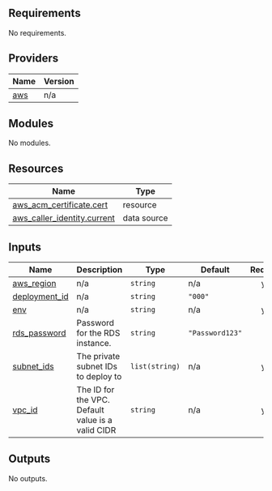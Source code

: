 ## Requirements

No requirements.

## Providers

| Name | Version |
|------|---------|
| <a name="provider_aws"></a> [aws](#provider\_aws) | n/a |

## Modules

No modules.

## Resources

| Name | Type |
|------|------|
| [aws_acm_certificate.cert](https://registry.terraform.io/providers/hashicorp/aws/latest/docs/resources/acm_certificate) | resource |
| [aws_caller_identity.current](https://registry.terraform.io/providers/hashicorp/aws/latest/docs/data-sources/caller_identity) | data source |

## Inputs

| Name | Description | Type | Default | Required |
|------|-------------|------|---------|:--------:|
| <a name="input_aws_region"></a> [aws\_region](#input\_aws\_region) | n/a | `string` | n/a | yes |
| <a name="input_deployment_id"></a> [deployment\_id](#input\_deployment\_id) | n/a | `string` | `"000"` | no |
| <a name="input_env"></a> [env](#input\_env) | n/a | `string` | n/a | yes |
| <a name="input_rds_password"></a> [rds\_password](#input\_rds\_password) | Password for the RDS instance. | `string` | `"Password123"` | no |
| <a name="input_subnet_ids"></a> [subnet\_ids](#input\_subnet\_ids) | The private subnet IDs to deploy to | `list(string)` | n/a | yes |
| <a name="input_vpc_id"></a> [vpc\_id](#input\_vpc\_id) | The ID for the VPC. Default value is a valid CIDR | `string` | n/a | yes |

## Outputs

No outputs.
